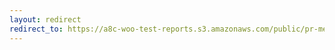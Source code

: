 ```yaml
---
layout: redirect
redirect_to: https://a8c-woo-test-reports.s3.amazonaws.com/public/pr-merge/44112/e2e/index.html
---
```

